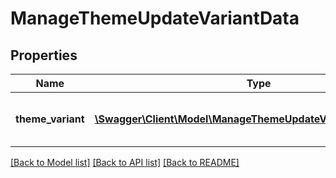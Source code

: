 # ManageThemeUpdateVariantData

## Properties
Name | Type | Description | Notes
------------ | ------------- | ------------- | -------------
**theme_variant** | [**\Swagger\Client\Model\ManageThemeUpdateVariantThemeVariant**](ManageThemeUpdateVariantThemeVariant.md) | Object containing the theme metadata | 

[[Back to Model list]](../README.md#documentation-for-models) [[Back to API list]](../README.md#documentation-for-api-endpoints) [[Back to README]](../README.md)


